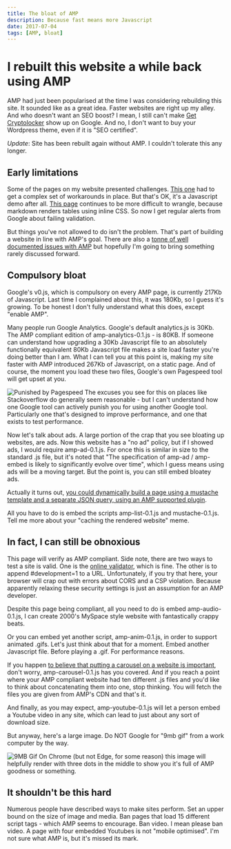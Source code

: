 ```yaml
---
title: The bloat of AMP
description: Because fast means more Javascript
date: 2017-07-04
tags: [AMP, bloat]
---
```


# I rebuilt this website a while back using AMP

AMP had just been popularised at the time I was considering rebuilding this site. It sounded like as a great idea. Faster websites are right up my alley. And who doesn't want an SEO boost? I mean, I still can't make [Get Cryptolocker](https://getcryptolocker.com) show up on Google. And no, I don't want to buy your Wordpress theme, even if it is "SEO certified".

*Update*: Site has been rebuilt again without AMP. I couldn't tolerate this any longer.

## Early limitations

Some of the pages on my website presented challenges. [This one](https://lolware.net/2016/11/24/awesome_sec_audit.html) had to get a complex set of workarounds in place. But that's OK, it's a Javascript demo after all. [This page](https://lolware.net/2016/05/23/use-protobufs.html) continues to be more difficult to wrangle, because markdown renders tables using inline CSS. So now I get regular alerts from Google about failing validation.

But things you've not allowed to do isn't the problem. That's part of building a website in line with AMP's goal. There are also a [tonne of well documented issues with AMP](https://hn.algolia.com/?query=amp&sort=byPopularity&prefix&page=0&dateRange=all&type=story) but hopefully I'm going to bring something rarely discussed forward.

## Compulsory bloat

Google's v0.js, which is compulsory on every AMP page, is currently 217Kb of Javascript. Last time I complained about this, it was 180Kb, so I guess it's growing. To be honest I don't fully understand what this does, except "enable AMP".

Many people run Google Analytics. Google's default analytics.js is 30Kb. The AMP compliant edition of amp-analytics-0.1.js - is 80KB. If someone can understand how upgrading a 30Kb Javascript file to an absolutely functionally equivalent 80Kb Javascript file makes a site load faster you're doing better than I am. 
What I can tell you at this point is, making my site faster with AMP introduced 267Kb of Javascript, on a static page.
And of course, the moment you load these two files, Google's own Pagespeed tool will get upset at you.

![Punished by Pagespeed](/media/images/pagespeed_punish.png)
The excuses you see for this on places like Stackoverflow do generally seem reasonable - but I can't understand how one Google tool can actively punish you for using another Google tool. Particularly one that's designed to improve performance, and one that exists to test performance.


Now let's talk about ads. A large portion of the crap that you see bloating up websites, are ads. Now this website has a "no ad" policy, but if I showed ads, I would require amp-ad-0.1.js. For once this is similar in size to the standard .js file, but it's noted that "The specification of amp-ad / amp-embed is likely to significantly evolve over time", which I guess means using ads will be a moving target. But the point is, you can still embed bloatey ads.

Actually it turns out, [you could dynamically build a page using a mustache template and a separate JSON query, using an AMP supported plugin](https://www.ampproject.org/docs/reference/components/amp-list).

All you have to do is embed the scripts amp-list-0.1.js and mustache-0.1.js. Tell me more about your "caching the rendered website" meme.

## In fact, I can still be obnoxious

This page will verify as AMP compliant. Side note, there are two ways to test a site is valid. One is the [online validator](https://validator.ampproject.org), which is fine. The other is to append #development=1 to a URL. Unfortunately, if you try that here, your browser will crap out with errors about CORS and a CSP violation. Because apparently relaxing these security settings is just an assumption for an AMP developer.

Despite this page being compliant, all you need to do is embed amp-audio-0.1.js, I can create 2000's MySpace style website with fantastically crappy beats.

Or you can embed yet another script, amp-anim-0.1.js, in order to support animated .gifs. Let's just think about that for a moment. Embed another Javascript file. Before playing a .gif. For performance reasons.

If you happen [to believe that putting a carousel on a website is important](http://shouldiuseacarousel.com/), don't worry, amp-carousel-0.1.js has you covered. And if you reach a point where your AMP compliant website had ten different .js files and you'd like to think about concatenating them into one, stop thinking. You will fetch the files you are given from AMP's CDN and that's it.

And finally, as you may expect, amp-youtube-0.1.js will let a person embed a Youtube video in any site, which can lead to just about any sort of download size.

But anyway, here's a large image. Do NOT Google for "9mb gif" from a work computer by the way.

![9MB Gif](/media/images/9mbgif.gif)
On Chrome (but not Edge, for some reason) this image will helpfully render with three dots in the middle to show you it's full of AMP goodness or something.

## It shouldn't be this hard

Numerous people have described ways to make sites perform. Set an upper bound on the size of image and media. Ban pages that load 15 different script tags - which AMP seems to encourage. Ban video. I mean please ban video. A page with four embedded Youtubes is not "mobile optimised". I'm not sure what AMP is, but it's missed its mark.
